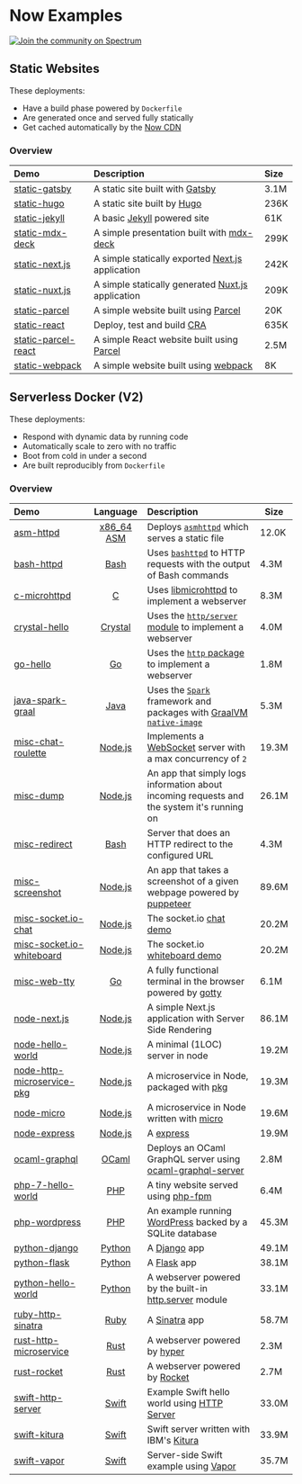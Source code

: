 # Now Examples

[![Join the community on Spectrum](https://withspectrum.github.io/badge/badge.svg)](https://spectrum.chat/zeit)

## Static Websites

These deployments:

- Have a build phase powered by `Dockerfile`
- Are generated once and served fully statically
- Get cached automatically by the [Now CDN](https://zeit.co/cdn)

### Overview

| Demo  | Description | Size |
|:------|:------------|:---- |
| [static-gatsby](https://static-gatsby.now.sh) | A  static site built with [Gatsby](https://www.gatsbyjs.org/) | 3.1M |
| [static-hugo](https://static-hugo.now.sh) | A static site built by [Hugo](https://gohugo.io/) | 236K |
| [static-jekyll](https://static-jekyll.now.sh) | A basic [Jekyll](https://jekyllrb.com/) powered site | 61K |
| [static-mdx-deck](https://static-mdx-deck.now.sh/) | A simple presentation built with [mdx-deck](https://github.com/jxnblk/mdx-deck) | 299K |
| [static-next.js](https://static-nextjs.now.sh) | A simple statically exported [Next.js](https://nextjs.org/) application | 242K |
| [static-nuxt.js](https://static-nuxtjs.now.sh) | A simple statically generated [Nuxt.js](https://nextjs.org/) application | 209K |
| [static-parcel](https://static-parcel.now.sh) | A simple website built using [Parcel](https://parceljs.org) | 20K |
| [static-react](https://cra.now.sh) | Deploy, test and build [CRA](https://github.com/facebook/create-react-app) | 635K |
| [static-parcel-react](https://static-parcel-react.now.sh) | A simple React website built using [Parcel](https://parceljs.org) | 2.5M |
| [static-webpack](https://static-webpack.now.sh) | A simple website built using [webpack](https://webpack.js.org) | 8K |

## Serverless Docker (V2)

These deployments:

- Respond with dynamic data by running code
- Automatically scale to zero with no traffic
- Boot from cold in under a second
- Are built reproducibly from `Dockerfile`

### Overview

| Demo | Language | Description | Size |
|:------|:----------:|:-------------|------|
| [asm-httpd](https://asm-httpd-v2.now.sh) | [x86_64 ASM](https://en.wikipedia.org/wiki/X86_assembly_language) | Deploys [`asmhttpd`](https://github.com/jcalvinowens/asmhttpd) which serves a static file | 12.0K |
| [bash-httpd](https://bash-httpd-v2.now.sh) | [Bash](https://en.wikipedia.org/wiki/Bash_(Unix_shell))  | Uses [`bashttpd`](https://github.com/tootallnate/bashttpd) to HTTP requests with the output of Bash commands | 4.3M |
| [c-microhttpd](https://c-microhttpd-v2.now.sh) | [C](https://en.wikipedia.org/wiki/C_(programming_language)) | Uses [libmicrohttpd](https://www.gnu.org/software/libmicrohttpd/) to implement a webserver | 8.3M |
| [crystal-hello](https://crystal-hello-v2.now.sh) | [Crystal](https://en.wikipedia.org/wiki/Crystal_(programming_language)) | Uses the [`http/server` module](https://crystal-lang.org/api/0.25.1/HTTP/Server.html) to implement a webserver | 4.0M |
| [go-hello](https://go-hello-v2.now.sh) | [Go](https://en.wikipedia.org/wiki/Go_(programming_language)) | Uses the [`http` package](https://golang.org/pkg/net/http/) to implement a webserver | 1.8M |
| [java-spark-graal](https://java-spark-graal-v2.now.sh) | [Java](https://en.wikipedia.org/wiki/Java_(programming_language)) | Uses the [`Spark`](http://sparkjava.com/) framework and packages with [GraalVM `native-image`](http://www.graalvm.org/) | 5.3M |
| [misc-chat-roulette](https://misc-chat-roulette-v2.now.sh) | [Node.js](https://en.wikipedia.org/wiki/Node.js) | Implements a [WebSocket](https://en.wikipedia.org/wiki/WebSocket) server with a max concurrency of `2` | 19.3M |
| [misc-dump](https://misc-dump-v2.now.sh) | [Node.js](https://en.wikipedia.org/wiki/Node.js) | An app that simply logs information about incoming requests and the system it's running on | 26.1M |
| [misc-redirect](https://misc-redirect-v2.now.sh) | [Bash](https://en.wikipedia.org/wiki/Bash_(Unix_shell)) | Server that does an HTTP redirect to the configured URL | 4.3M |
| [misc-screenshot](https://misc-screenshot.now.sh) | [Node.js](https://en.wikipedia.org/wiki/Node.js) | An app that takes a screenshot of a given webpage powered by [puppeteer](https://github.com/GoogleChrome/puppeteer) | 89.6M |
| [misc-socket.io-chat](https://misc-socketio-chat-v2.now.sh) | [Node.js](https://en.wikipedia.org/wiki/Node.js) | The socket.io [chat demo](https://socket.io/demos/chat/) | 20.2M |
| [misc-socket.io-whiteboard](https://misc-socketio-whiteboard-v2.now.sh) | [Node.js](https://en.wikipedia.org/wiki/Node.js) | The socket.io [whiteboard demo](https://socket.io/demos/whiteboard/) | 20.2M |
| [misc-web-tty](https://misc-web-tty-v2.now.sh) | [Go](https://en.wikipedia.org/wiki/Go_(programming_language)) | A fully functional terminal in the browser powered by [gotty](https://github.com/yudai/gotty) | 6.1M |
| [node-next.js](https://node-nextjs-v2.now.sh) | [Node.js](https://en.wikipedia.org/wiki/Node.js) |A simple Next.js application with Server Side Rendering | 86.1M |
| [node-hello-world](https://node-hello-world-v2.now.sh) | [Node.js](https://en.wikipedia.org/wiki/Node.js) | A minimal (1LOC) server in node | 19.2M |
| [node-http-microservice-pkg](https://node-http-microservice-pkg-v2.now.sh) | [Node.js](https://en.wikipedia.org/wiki/Node.js) | A microservice in Node, packaged with [pkg](https://github.com/zeit/pkg) | 19.3M |
| [node-micro](https://node-micro-v2.now.sh) | [Node.js](https://en.wikipedia.org/wiki/Node.js) | A microservice in Node written with [micro](https://github.com/zeit/micro) | 19.6M |
| [node-express](https://node-express-v2.now.sh) | [Node.js](https://en.wikipedia.org/wiki/Node.js) | A [express](https://expressjs.com/) | 19.9M |
| [ocaml-graphql](https://ocaml-graphql-example.now.sh/graphql) | [OCaml](https://en.wikipedia.org/wiki/OCaml) | Deploys an OCaml GraphQL server using [ocaml-graphql-server](https://github.com/andreas/ocaml-graphql-server) | 2.8M |
| [php-7-hello-world](https://php-7-hello-world-v2.now.sh) | [PHP](https://en.wikipedia.org/wiki/PHP) | A tiny website served using [php-fpm](https://php-fpm.org/) | 6.4M |
| [php-wordpress](https://php-wordpress-v2.now.sh) | [PHP](https://en.wikipedia.org/wiki/PHP) | An example running [WordPress](https://wordpress.org/) backed by a SQLite database| 45.3M |
| [python-django](https://python-django-v2.now.sh) | [Python](https://en.wikipedia.org/wiki/Python_(programming_language)) | A [Django](https://www.djangoproject.com/) app | 49.1M |
| [python-flask](https://python-flask-v2.now.sh) | [Python](https://en.wikipedia.org/wiki/Python_(programming_language)) | A [Flask](http://flask.pocoo.org/) app | 38.1M |
| [python-hello-world](https://python-hello-world-v2.now.sh) | [Python](https://en.wikipedia.org/wiki/Python_(programming_language)) | A webserver powered by the built-in [http.server](https://docs.python.org/3/library/http.server.html) module | 33.1M |
| [ruby-http-sinatra](https://ruby-http-sinatra-v2.now.sh) | [Ruby](https://en.wikipedia.org/wiki/Ruby_(programming_language)) | A [Sinatra](http://sinatrarb.com/) app | 58.7M |
| [rust-http-microservice](https://rust-http-microservice-v2.now.sh) | [Rust](https://en.wikipedia.org/wiki/Rust_(programming_language)) | A webserver powered by [hyper](https://hyper.rs/) | 2.3M |
| [rust-rocket](https://rust-rocket-v2.now.sh) | [Rust](https://en.wikipedia.org/wiki/Rust_(programming_language)) | A webserver powered by [Rocket](https://rocket.rs/) | 2.7M |
| [swift-http-server](https://swift-http-server-v2.now.sh) | [Swift](https://swift.org/) | Example Swift hello world using [HTTP Server](https://swift-server.github.io/http/) | 33.0M |
| [swift-kitura](https://swift-kitura-v2.now.sh) | [Swift](https://swift.org/) | Swift server written with IBM's [Kitura](https://github.com/IBM-Swift/Kitura) | 33.9M |
| [swift-vapor](https://swift-vapor-v2.now.sh) | [Swift](https://swift.org/) | Server-side Swift example using [Vapor](https://vapor.codes/) | 35.7M |
